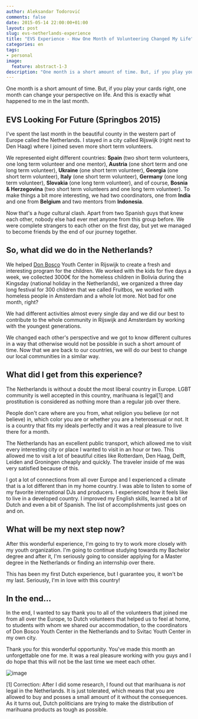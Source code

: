 ```yaml
---
author: Aleksandar Todorović
comments: false
date: 2015-05-14 22:00:00+01:00
layout: post
slug: evs-netherlands-experience
title: "EVS Experience - How One Month of Volunteering Changed My Life"
categories: en
tags:
- personal
image:
  feature: abstract-1-3
description: "One month is a short amount of time. But, if you play your cards right, one month can change your perspective on life. And this is exactly what happened to me in the last month."
---
```


One month is a short amount of time. But, if you play your cards right, one month can change your perspective on life. And this is exactly what happened to me in the last month.

## EVS Looking For Future (Springbos 2015)

I've spent the last month in the beautiful county in the western part of Europe called the Netherlands. I stayed in a city called Rijswijk (right next to Den Haag) where I joined seven more short term volunteers.

We represented eight different countries: **Spain** (two short term volunteers, one long term volunteer and one mentor), **Austria** (one short term and one long term volunteer), **Ukraine** (one short term volunteer), **Georgia** (one short term volunteer), **Italy** (one short term volunteer), **Germany** (one long term volunteer), **Slovakia** (one long term volunteer), and of course, **Bosnia & Herzegovina** (two short term volunteers and one long term volunteer). To make things a bit more interesting, we had two coordinators, one from **India** and one from **Belgium** and two mentors from **Indonesia**.

Now that's a *huge* cultural clash. Apart from two Spanish guys that knew each other, nobody else had ever met anyone from this group before. We were complete strangers to each other on the first day, but yet we managed to become friends by the end of our journey together.

## So, what did we do in the Netherlands?

We helped [Don Bosco](http://donboscorijswijk.nl/) Youth Center in Rijswijk to create a fresh and interesting program for the children. We worked with the kids for five days a week, we collected 3000€ for the homeless children in Bolivia during the Kingsday (national holiday in the Netherlands), we organized a three day long festival for 300 children that we called Fruitbos, we worked with homeless people in Amsterdam and a whole lot more. Not bad for one month, right?

We had different activities almost every single day and we did our best to contribute to the whole community in Rijswijk and Amsterdam by working with the youngest generations.

We changed each other's perspective and we got to know different cultures in a way that otherwise would not be possible in such a short amount of time. Now that we are back to our countries, we will do our best to change our local communities in a similar way.

## What did I get from this experience?

The Netherlands is without a doubt the most liberal country in Europe. LGBT community is well accepted in this country, marihuana is legal[1] and prostitution is considered as nothing more than a regular job over there.

People don't care where are you from, what religion you believe (or not believe) in, which color you are or whether you are a heterosexual or not. It is a country that fits my ideals perfectly and it was a real pleasure to live there for a month.

The Netherlands has an excellent public transport, which allowed me to visit every interesting city or place I wanted to visit in an hour or two. This allowed me to visit a lot of beautiful cities like Rotterdam, Den Haag, Delft, Leiden and Groningen cheaply and quickly. The traveler inside of me was very satisfied because of this.

I got a lot of connections from all over Europe and I experienced a climate that is a lot different than in my home country. I was able to listen to some of my favorite international DJs and producers. I experienced how it feels like to live in a developed country. I improved my English skills, learned a bit of Dutch and even a bit of Spanish. The list of accomplishments just goes on and on.

## What will be my next step now?

After this wonderful experience, I'm going to try to work more closely with my youth organization. I'm going to continue studying towards my Bachelor degree and after it, I'm seriously going to consider applying for a Master degree in the Netherlands or finding an internship over there.

This has been my first Dutch experience, but I guarantee you, it won't be my last. Seriously, I'm in love with this country!

## In the end...

In the end, I wanted to say thank you to all of the volunteers that joined me from all over the Europe, to Dutch volunteers that helped us to feel at home, to students with whom we shared our accommodation, to the coordinators of Don Bosco Youth Center in the Netherlands and to Svitac Youth Center in my own city.

Thank you for this wonderful opportunity. You've made this month an unforgettable one for me. It was a real pleasure working with you guys and I do hope that this will not be the last time we meet each other.

![image](https://scontent-vie.xx.fbcdn.net/hphotos-xfp1/v/t1.0-9/10954454_882743248450878_7612530152981054527_n.jpg?oh=9d9853446a6e20cea2b37ee2ca594d9e&oe=55D34A03)

[1] Correction: After I did some research, I found out that marihuana is _not_ legal in the Netherlands. It is just tolerated, which means that you are allowed to buy and posses a small amount of it without the consequences. As it turns out, Dutch politicians are trying to make the distribution of marihuana products as tough as possible.
